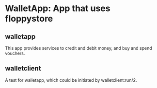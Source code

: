 WalletApp: App that uses floppystore
======================================

walletapp
---------------------

This app provides services to credit and debit money, and buy and spend vouchers. 

walletclient
----------------------

A test for walletapp, which could be initiated by walletclient:run/2.
